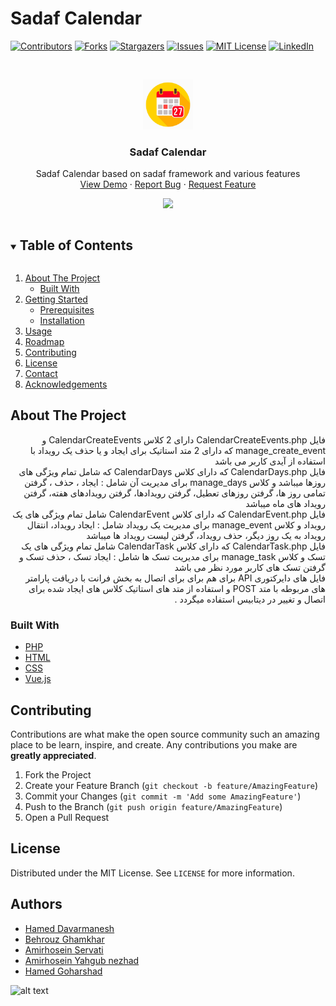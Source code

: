 # Sadaf Calendar

[![Contributors][contributors-shield]][contributors-url]
[![Forks][forks-shield]][forks-url]
[![Stargazers][stars-shield]][stars-url]
[![Issues][issues-shield]][issues-url]
[![MIT License][license-shield]][license-url]
[![LinkedIn][linkedin-shield]][linkedin-url]



<!-- PROJECT LOGO -->
<br />
<p align="center">
  <a href="https://github.com/github_username/repo_name">
    <img src="images/logo.jpg" alt="Logo" width="80" height="80">
  </a>

  <h3 align="center">Sadaf Calendar</h3>

  <p align="center">
Sadaf Calendar based on sadaf framework and various features
    <br />
    <a href="https://github.com/github_username/repo_name">View Demo</a>
    ·
    <a href="https://github.com/github_username/repo_name/issues">Report Bug</a>
    ·
    <a href="https://github.com/github_username/repo_name/issues">Request Feature</a>
  </p>
</p>

<p align="center"><img src="https://github.com/milanifard/EventCalendar/blob/master/images/screen_shot.jpg"></p>





<!-- TABLE OF CONTENTS -->
<details open="open">
  <summary><h2 style="display: inline-block">Table of Contents</h2></summary>
  <ol>
    <li>
      <a href="#about-the-project">About The Project</a>
      <ul>
        <li><a href="#built-with">Built With</a></li>
      </ul>
    </li>
    <li>
      <a href="#getting-started">Getting Started</a>
      <ul>
        <li><a href="#prerequisites">Prerequisites</a></li>
        <li><a href="#installation">Installation</a></li>
      </ul>
    </li>
    <li><a href="#usage">Usage</a></li>
    <li><a href="#roadmap">Roadmap</a></li>
    <li><a href="#contributing">Contributing</a></li>
    <li><a href="#license">License</a></li>
    <li><a href="#contact">Contact</a></li>
    <li><a href="#acknowledgements">Acknowledgements</a></li>
  </ol>
</details>


<!-- ABOUT THE PROJECT -->
## About The Project

<p align="right" dir="rtl">
فایل CalendarCreateEvents.php  دارای 2 کلاس CalendarCreateEvents و manage_create_event  که 
دارای 2 متد استاتیک برای ایجاد و یا حذف یک رویداد با استفاده از آیدی کاربر می باشد
<br>
فایل CalendarDays.php  که دارای  کلاس CalendarDays  که شامل تمام ویژگی های روزها میباشد و کلاس manage_days  برای مدیریت آن شامل : ایجاد ، حذف ، گرفتن تمامی روز ها، گرفتن روزهای تعطیل، گرفتن رویدادها، گرفتن رویدادهای هفته، گرفتن رویداد های ماه میباشد
<br>
فایل CalendarEvent.php  که دارای کلاس CalendarEvent شامل تمام ویژگی های یک رویداد و کلاس manage_event برای مدیریت یک رویداد شامل : ایجاد رویداد، انتقال رویداد به یک روز دیگر، حذف رویداد، گرفتن لیست رویداد ها میباشد
<br>
فایل CalendarTask.php که دارای کلاس CalendarTask شامل تمام ویژگی های یک تسک و کلاس manage_task برای مدیریت تسک ها شامل : ایجاد تسک ، حذف تسک و گرفتن تسک های کاربر مورد نظر می باشد
<br>
فایل های دایرکتوری API  برای هم برای برای اتصال به بخش فرانت با دریافت پارامتر های مربوطه با متد POST و استفاده از متد های استاتیک کلاس های ایجاد شده برای  اتصال و تغییر در دیتابیس استفاده میگردد . 
<br>
</p>

### Built With

* [PHP]()
* [HTML]()
* [CSS]()
* [Vue.js]()

<!-- CONTRIBUTING -->
## Contributing

Contributions are what make the open source community such an amazing place to be learn, inspire, and create. Any contributions you make are **greatly appreciated**.

1. Fork the Project
2. Create your Feature Branch (`git checkout -b feature/AmazingFeature`)
3. Commit your Changes (`git commit -m 'Add some AmazingFeature'`)
4. Push to the Branch (`git push origin feature/AmazingFeature`)
5. Open a Pull Request



<!-- LICENSE -->
## License

Distributed under the MIT License. See `LICENSE` for more information.



<!-- CONTACT -->
## Authors
* [Hamed Davarmanesh](https://t.me/hamed_dvrm)
* [Behrouz Ghamkhar](https://t.me/behrouz_gk)
* [Amirhosein Servati](https://t.me/AmirhosseinServati)
* [Amirhosein Yahgub nezhad](https://t.me/Ghaderon)
* [Hamed Goharshad](https://t.me/hamedGord)



<!-- MARKDOWN LINKS & IMAGES -->
<!-- https://www.markdownguide.org/basic-syntax/#reference-style-links -->
[contributors-shield]: https://img.shields.io/github/contributors/github_username/repo.svg?style=for-the-badge
[contributors-url]: https://github.com/milanifard/EventCalendar/repo/graphs/contributors
[forks-shield]: https://img.shields.io/github/forks/github_username/repo.svg?style=for-the-badge
[forks-url]: https://github.com/milanifard/EventCalendar/repo/network/members
[stars-shield]: https://img.shields.io/github/stars/github_username/repo.svg?style=for-the-badge
[stars-url]: https://github.com/milanifard/EventCalendar/repo/stargazers
[issues-shield]: https://img.shields.io/github/issues/github_username/repo.svg?style=for-the-badge
[issues-url]: https://github.com/milanifard/EventCalendar/repo/issues
[license-shield]: https://img.shields.io/github/license/github_username/repo.svg?style=for-the-badge
[license-url]: https://github.com/milanifard/EventCalendar/repo/blob/master/LICENSE.txt
[linkedin-shield]: https://img.shields.io/badge/-LinkedIn-black.svg?style=for-the-badge&logo=linkedin&colorB=555
[linkedin-url]: https://linkedin.com/in/milanifard/EventCalendar


![alt text](https://github.com/milanifard/EventCalendar/blob/master/ER.jpg)
